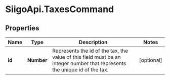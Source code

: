 # SiigoApi.TaxesCommand

## Properties

Name | Type | Description | Notes
------------ | ------------- | ------------- | -------------
**id** | **Number** | Represents the id of the tax, the value of this field must be an integer  number that represents the unique id of the tax. | [optional] 


